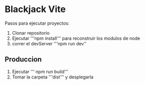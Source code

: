 # Blackjack Vite

Pasos para ejecutar proyectos:

1. Clonar repositorio
2. Ejecutar '''npm install''' para reconstruir los modulos de node
3. correr el devServer '''npm run dev''

## Produccion

1. Ejecutar ''' npm run build'''
2. Tomar la carpeta '''dist''' y desplegarla